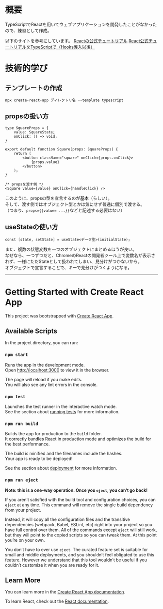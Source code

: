 # 概要

TypeScriptでReactを用いてウェブアプリケーションを開発したことがなかったので、練習として作成。

以下のサイトを参考にしています。 
[Reactの公式チュートリアル](https://ja.react.dev/learn/tutorial-tic-tac-toe) 
[React公式チュートリアルをTypeScriptで（Hooks導入以後）](https://zenn.dev/roiban/articles/473f9cbf2b793a#game%E3%82%B3%E3%83%B3%E3%83%9D%E3%83%BC%E3%83%8D%E3%83%B3%E3%83%88)

# 技術的学び

## テンプレートの作成

`npx create-react-app ディレクトリ名 --template typescript`

## propsの扱い方

```
type SquareProps = {
    value: SquareState;
    onClick: () => void;
}

export default function Square(props: SquareProps) {
    return (
        <button className="square" onClick={props.onClick}>
            {props.value}
        </button>
    );
}

/* propsを渡す側 */
<Square value={value} onClick={handleClick} />
```
このように、propsの型を宣言するのが基本（らしい）。  
そして、渡す側ではオブジェクト型とかは気にせず普通に個別で渡せる。  
（つまり、`props={{value= ...}}`などと記述する必要はない）

## useStateの使い方

```
const [state, setState] = useState<データ型>(initialState);
```
また、複数の状態変数を一つのオブジェクトにまとめるほうが良い。  
なぜなら、一つずつだと、ChromeのReactの開発者ツール上で変数名が表示されず、一様にただStateとして扱われてしまい、見分けがつかないから。  
オブジェクトで宣言することで、キーで見分けがつくようになる。

***

# Getting Started with Create React App

This project was bootstrapped with [Create React App](https://github.com/facebook/create-react-app).

## Available Scripts

In the project directory, you can run:

### `npm start`

Runs the app in the development mode.\
Open [http://localhost:3000](http://localhost:3000) to view it in the browser.

The page will reload if you make edits.\
You will also see any lint errors in the console.

### `npm test`

Launches the test runner in the interactive watch mode.\
See the section about [running tests](https://facebook.github.io/create-react-app/docs/running-tests) for more information.

### `npm run build`

Builds the app for production to the `build` folder.\
It correctly bundles React in production mode and optimizes the build for the best performance.

The build is minified and the filenames include the hashes.\
Your app is ready to be deployed!

See the section about [deployment](https://facebook.github.io/create-react-app/docs/deployment) for more information.

### `npm run eject`

**Note: this is a one-way operation. Once you `eject`, you can’t go back!**

If you aren’t satisfied with the build tool and configuration choices, you can `eject` at any time. This command will remove the single build dependency from your project.

Instead, it will copy all the configuration files and the transitive dependencies (webpack, Babel, ESLint, etc) right into your project so you have full control over them. All of the commands except `eject` will still work, but they will point to the copied scripts so you can tweak them. At this point you’re on your own.

You don’t have to ever use `eject`. The curated feature set is suitable for small and middle deployments, and you shouldn’t feel obligated to use this feature. However we understand that this tool wouldn’t be useful if you couldn’t customize it when you are ready for it.

## Learn More

You can learn more in the [Create React App documentation](https://facebook.github.io/create-react-app/docs/getting-started).

To learn React, check out the [React documentation](https://reactjs.org/).
